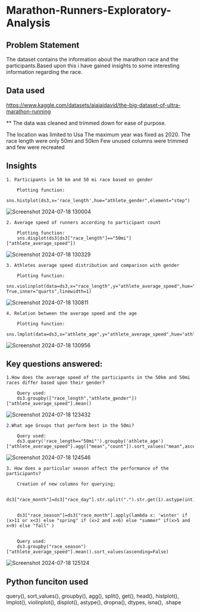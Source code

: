 # Marathon-Runners-Exploratory-Analysis


## Problem Statement

The dataset contains the information about the marathon race and the participants.Based upon this i have gained insights to some interesting information regarding the race.


## Data used

https://www.kaggle.com/datasets/aiaiaidavid/the-big-dataset-of-ultra-marathon-running



** The data was cleaned and trimmed down for ease of purpose.
   
   The location was limited to Usa
   The maximum year was fixed as 2020.
   The race length were only 50mi and 50km
   Few unused columns were trimmed and few were recreated


## Insights

    1. Participants in 50 km and 50 mi race based on gender

        Plotting function:
        sns.histplot(ds3,x='race_length',hue="athlete_gender",element="step")
   ![Screenshot 2024-07-18 130004](https://github.com/user-attachments/assets/2bedfbaa-5ff0-4c1d-8b9d-6631cf480c21)
 
    
    2. Average speed of runners according to participant count

        Plotting function:
        sns.displot(ds3[ds3["race_length"]=="50mi"]["athlete_average_speed"])

   ![Screenshot 2024-07-18 130329](https://github.com/user-attachments/assets/ab4ad826-cf87-43a0-a877-ffe01e5a830e)

 
    
    3. Athletes average speed distribution and comparison with gender

        Plotting function:
        sns.violinplot(data=ds3,x="race_length",y="athlete_average_speed",hue="athlete_gender",split= True,inner="quarts",linewidth=1)
   ![Screenshot 2024-07-18 130811](https://github.com/user-attachments/assets/f6d5c530-d8c0-431a-b352-a16c187fccf5)

 
    
    4. Relation between the average speed and the age

        Plotting function:
        sns.lmplot(data=ds3,x="athlete_age",y="athlete_average_speed",hue="athlete_gender")
   ![Screenshot 2024-07-18 130956](https://github.com/user-attachments/assets/019504bc-cf98-40b2-8158-1b9f4d346bed)

 
    



## Key questions answered:

    1.How does the average speed of the participants in the 50km and 50mi races differ based upon their gender?

        Query used:
        ds3.groupby(["race_length","athlete_gender"])["athlete_average_speed"].mean()

![Screenshot 2024-07-18 123432](https://github.com/user-attachments/assets/a5acd82e-69fc-4b1e-b3ca-4d35875cddbf)
    
    2.What age Groups that perform best in the 50mi?

        Query used:           
        ds3.query('race_length=="50mi"').groupby('athlete_age')["athlete_average_speed"].agg(["mean","count"]).sort_values("mean",ascending=False).query('count>19')

![Screenshot 2024-07-18 124546](https://github.com/user-attachments/assets/bef85a5f-d5fc-4b2d-ba9d-320840fb7b4c)

    3. How does a particular season affect the performance of the participants?
        
        Creation of new columns for querying;

        ds3["race_month"]=ds3["race_day"].str.split(".").str.get(1).astype(int)

        
        ds3["race_season"]=ds3["race_month"].apply(lambda x: 'winter' if (x>11 or x<3) else "spring" if (x>2 and x<6) else "summer" if(x>5 and x<9) else "fall" )


        Query used:
        ds3.groupby("race_season")["athlete_average_speed"].mean().sort_values(ascending=False)

![Screenshot 2024-07-18 125124](https://github.com/user-attachments/assets/3bf1a072-8b4e-4381-b911-6ce0a3347687)
    

## Python funciton used

query(), sort_values(), groupby(), agg(), split(), get(), head(), histplot(), lmplot(), violinplot(), displot(), astype(), dropna(), dtypes, isna(), .shape
